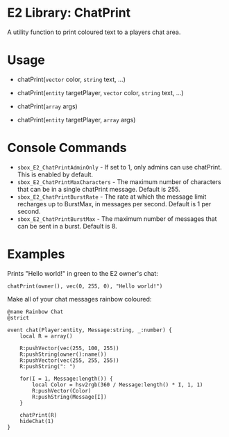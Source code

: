 # E2 Library: ChatPrint
A utility function to print coloured text to a players chat area.

# Usage

- chatPrint(`vector` color, `string` text, ...)

- chatPrint(`entity` targetPlayer, `vector` color, `string` text, ...)

- chatPrint(`array` args)

- chatPrint(`entity` targetPlayer, `array` args)

# Console Commands
- `sbox_E2_ChatPrintAdminOnly` - If set to 1, only admins can use chatPrint. This is enabled by default.
- `sbox_E2_ChatPrintMaxCharacters` - The maximum number of characters that can be in a single chatPrint message. Default is 255.
- `sbox_E2_ChatPrintBurstRate` - The rate at which the message limit recharges up to BurstMax, in messages per second. Default is 1 per second.
- `sbox_E2_ChatPrintBurstMax` - The maximum number of messages that can be sent in a burst. Default is 8.

# Examples

Prints "Hello world!" in green to the E2 owner's chat:
```golo
chatPrint(owner(), vec(0, 255, 0), "Hello world!")
```

Make all of your chat messages rainbow coloured:
```golo
@name Rainbow Chat
@strict

event chat(Player:entity, Message:string, _:number) {
    local R = array()

    R:pushVector(vec(255, 100, 255))
    R:pushString(owner():name())
    R:pushVector(vec(255, 255, 255))
    R:pushString(": ")

    for(I = 1, Message:length()) {
        local Color = hsv2rgb(360 / Message:length() * I, 1, 1)
        R:pushVector(Color)
        R:pushString(Message[I])
    }

    chatPrint(R)
    hideChat(1)
}
```